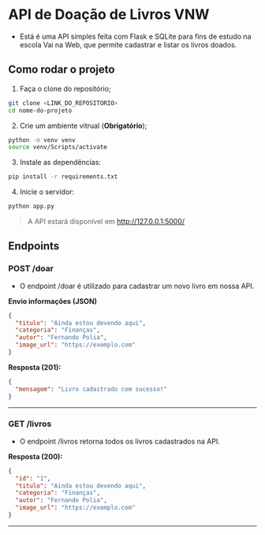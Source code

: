 # API de Doação de Livros VNW

- Está é uma API simples feita com Flask e SQLite para fins de estudo na escola Vai na Web, que permite cadastrar e listar os livros doados.

## Como rodar o projeto

1. Faça o clone do repositório;

```bash
git clone <LINK_DO_REPOSITORIO>
cd nome-do-projeto
```

2. Crie um ambiente vitrual (**Obrigatório**);

```bash
python -m venv venv
source venv/Scripts/activate
```

3. Instale as dependências:

```bash
pip install -r requirements.txt
```

4. Inicie o servidor:

```bash
python app.py
```

> A API estará disponível em http://127.0.0.1:5000/

## Endpoints

### POST /doar

- O endpoint /doar é utilizado para cadastrar um novo livro em nossa API.

**Envio informações (JSON)**

```json
{
  "titulo": "Ainda estou devendo aqui",
  "categoria": "Finanças",
  "autor": "Fernando Polia",
  "image_url": "https://exemplo.com"
}
```

**Resposta (201):**

```json
{
  "mensagem": "Livro cadastrado com sucesso!"
}
```

---

### GET /livros

- O endpoint /livros retorna todos os livros cadastrados na API.

**Resposta (200):**

```json
{
  "id": "1",
  "titulo": "Ainda estou devendo aqui",
  "categoria": "Finanças",
  "autor": "Fernando Polia",
  "image_url": "https://exemplo.com"
}
```

---

